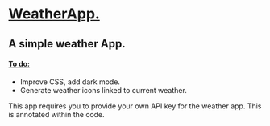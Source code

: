 <h1> <ins> WeatherApp. </ins> </h1> 
<h2> A simple weather App. </h2>
<h4> <ins> To do: </ins></h4>
<ul> 
  <li> Improve CSS, add dark mode. </li>
  <li>Generate weather icons linked to current weather.</li>
</ul>

<p> This app requires you to provide your own API key for the weather app. This is annotated within the code. </p>
